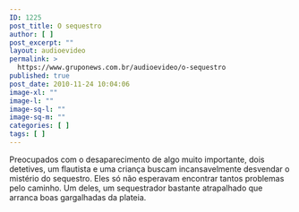 ```yaml
---
ID: 1225
post_title: O sequestro
author: [ ]
post_excerpt: ""
layout: audioevideo
permalink: >
  https://www.gruponews.com.br/audioevideo/o-sequestro
published: true
post_date: 2010-11-24 10:04:06
image-xl: ""
image-l: ""
image-sq-l: ""
image-sq-m: ""
categories: [ ]
tags: [ ]
---
```

Preocupados com o desaparecimento de algo muito importante, dois detetives, um flautista e uma criança buscam incansavelmente desvendar o mistério do sequestro. Eles só não esperavam encontrar tantos problemas pelo caminho. Um deles, um sequestrador bastante atrapalhado que arranca boas gargalhadas da plateia.